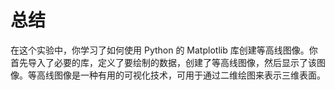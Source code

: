 # 总结

在这个实验中，你学习了如何使用 Python 的 Matplotlib 库创建等高线图像。你首先导入了必要的库，定义了要绘制的数据，创建了等高线图像，然后显示了该图像。等高线图像是一种有用的可视化技术，可用于通过二维绘图来表示三维表面。
